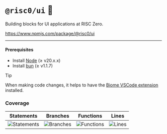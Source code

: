 # `@risc0/ui` 🎨

Building blocks for UI applications at RISC Zero.

https://www.npmjs.com/package/@risc0/ui

---

#### Prerequisites

- Install [Node](https://nodejs.org/en) (≥ v20.x.x)
- Install [bun](https://bun.sh/) (≥ v1.1.7)

> [!TIP]  
> When making code changes, it helps to have the [Biome VSCode extension](https://marketplace.visualstudio.com/items?itemName=biomejs.biome) installed.

### Coverage 

| Statements                  | Branches                | Functions                 | Lines             |
| --------------------------- | ----------------------- | ------------------------- | ----------------- |
| ![Statements](https://img.shields.io/badge/statements-47.04%25-red.svg?style=flat) | ![Branches](https://img.shields.io/badge/branches-74.19%25-red.svg?style=flat) | ![Functions](https://img.shields.io/badge/functions-52%25-red.svg?style=flat) | ![Lines](https://img.shields.io/badge/lines-47.04%25-red.svg?style=flat) |
